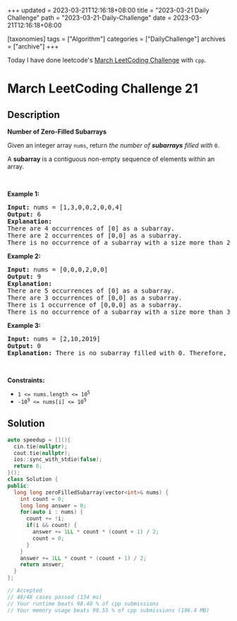 +++
updated = 2023-03-21T12:16:18+08:00
title = "2023-03-21 Daily Challenge"
path = "2023-03-21-Daily-Challenge"
date = 2023-03-21T12:16:18+08:00

[taxonomies]
tags = ["Algorithm"]
categories = ["DailyChallenge"]
archives = ["archive"]
+++

Today I have done leetcode's [March LeetCoding Challenge](https://leetcode.com/problems/number-of-zero-filled-subarrays/) with `cpp`.

<!-- more -->

# March LeetCoding Challenge 21

## Description

**Number of Zero-Filled Subarrays**

<p>Given an integer array <code>nums</code>, return <em>the number of <strong>subarrays</strong> filled with </em><code>0</code>.</p>

<p>A <strong>subarray</strong> is a contiguous non-empty sequence of elements within an array.</p>

<p>&nbsp;</p>
<p><strong class="example">Example 1:</strong></p>

<pre>
<strong>Input:</strong> nums = [1,3,0,0,2,0,0,4]
<strong>Output:</strong> 6
<strong>Explanation:</strong> 
There are 4 occurrences of [0] as a subarray.
There are 2 occurrences of [0,0] as a subarray.
There is no occurrence of a subarray with a size more than 2 filled with 0. Therefore, we return 6.</pre>

<p><strong class="example">Example 2:</strong></p>

<pre>
<strong>Input:</strong> nums = [0,0,0,2,0,0]
<strong>Output:</strong> 9
<strong>Explanation:
</strong>There are 5 occurrences of [0] as a subarray.
There are 3 occurrences of [0,0] as a subarray.
There is 1 occurrence of [0,0,0] as a subarray.
There is no occurrence of a subarray with a size more than 3 filled with 0. Therefore, we return 9.
</pre>

<p><strong class="example">Example 3:</strong></p>

<pre>
<strong>Input:</strong> nums = [2,10,2019]
<strong>Output:</strong> 0
<strong>Explanation:</strong> There is no subarray filled with 0. Therefore, we return 0.
</pre>

<p>&nbsp;</p>
<p><strong>Constraints:</strong></p>

<ul>
	<li><code>1 &lt;= nums.length &lt;= 10<sup>5</sup></code></li>
	<li><code>-10<sup>9</sup> &lt;= nums[i] &lt;= 10<sup>9</sup></code></li>
</ul>


## Solution

``` cpp
auto speedup = [](){
  cin.tie(nullptr);
  cout.tie(nullptr);
  ios::sync_with_stdio(false);
  return 0;
}();
class Solution {
public:
  long long zeroFilledSubarray(vector<int>& nums) {
    int count = 0;
    long long answer = 0;
    for(auto i : nums) {
      count += !i;
      if(i && count) {
        answer += 1LL * count * (count + 1) / 2;
        count = 0;
      }
    }
    answer += 1LL * count * (count + 1) / 2;
    return answer;
  }
};

// Accepted
// 48/48 cases passed (134 ms)
// Your runtime beats 98.49 % of cpp submissions
// Your memory usage beats 99.55 % of cpp submissions (106.4 MB)
```
